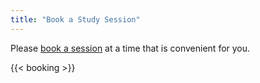 ```yaml
---
title: "Book a Study Session"
---
```


Please [book a session](https://outlook.office365.com/owa/calendar/RobotsAmongUs@unisyd.onmicrosoft.com/bookings/) at a time that is convenient for you.

{{< booking >}}
